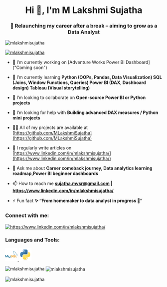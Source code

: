 <h1 align="center">Hi 👋, I'm M Lakshmi Sujatha</h1>
<h3 align="center">🚀 Relaunching my career after a break – aiming to grow as a Data Analyst</h3>

<p align="left"> <img src="https://komarev.com/ghpvc/?username=mlakshmisujatha&label=Profile%20views&color=0e75b6&style=flat" alt="mlakshmisujatha" /> </p>

<p align="left"> <a href="https://github.com/ryo-ma/github-profile-trophy"><img src="https://github-profile-trophy.vercel.app/?username=mlakshmisujatha" alt="mlakshmisujatha" /></a> </p>

- 🔭 I’m currently working on [Adventure Works Power BI Dashboard]("Coming soon")

- 🌱 I’m currently learning **Python (OOPs, Pandas, Data Visualization) SQL (Joins, Window Functions, Queries) Power BI (DAX, Dashboard design) Tableau (Visual storytelling)**

- 👯 I’m looking to collaborate on **Open-source Power BI or Python projects**

- 🤝 I’m looking for help with **Building advanced DAX measures / Python mini projects**

- 👨‍💻 All of my projects are available at [https://github.com/MLakshmiSujatha](https://github.com/MLakshmiSujatha)

- 📝 I regularly write articles on [https://www.linkedin.com/in/mlakshmisujatha/](https://www.linkedin.com/in/mlakshmisujatha/)

- 💬 Ask me about **Career comeback journey, Data analytics learning roadmap,Power BI beginner dashboards**

- 📫 How to reach me **sujatha.mvsr@gmail.com | https://www.linkedin.com/in/mlakshmisujatha/**

- ⚡ Fun fact **✨ “From homemaker to data analyst in progress 🚀”**

<h3 align="left">Connect with me:</h3>
<p align="left">
<a href="https://linkedin.com/in/https://www.linkedin.com/in/mlakshmisujatha/" target="blank"><img align="center" src="https://raw.githubusercontent.com/rahuldkjain/github-profile-readme-generator/master/src/images/icons/Social/linked-in-alt.svg" alt="https://www.linkedin.com/in/mlakshmisujatha/" height="30" width="40" /></a>
</p>

<h3 align="left">Languages and Tools:</h3>
<p align="left"> <a href="https://www.mysql.com/" target="_blank" rel="noreferrer"> <img src="https://raw.githubusercontent.com/devicons/devicon/master/icons/mysql/mysql-original-wordmark.svg" alt="mysql" width="40" height="40"/> </a> <a href="https://www.python.org" target="_blank" rel="noreferrer"> <img src="https://raw.githubusercontent.com/devicons/devicon/master/icons/python/python-original.svg" alt="python" width="40" height="40"/> </a> </p>

<p><img align="left" src="https://github-readme-stats.vercel.app/api/top-langs?username=mlakshmisujatha&show_icons=true&locale=en&layout=compact" alt="mlakshmisujatha" /></p>

<p>&nbsp;<img align="center" src="https://github-readme-stats.vercel.app/api?username=mlakshmisujatha&show_icons=true&locale=en" alt="mlakshmisujatha" /></p>

<p><img align="center" src="https://github-readme-streak-stats.herokuapp.com/?user=mlakshmisujatha&" alt="mlakshmisujatha" /></p>


